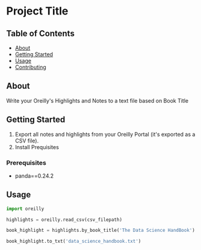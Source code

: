 # Project Title

## Table of Contents

- [About](#about)
- [Getting Started](#getting_started)
- [Usage](#usage)
- [Contributing](../CONTRIBUTING.md)

## About <a name = "about"></a>

Write your Oreilly's Highlights and Notes to a text file based on Book Title

## Getting Started <a name = "getting_started"></a>

1) Export all notes and highlights from your Oreilly Portal (it's exported as a CSV file).
2) Install Prequisites

### Prerequisites

- panda==0.24.2

## Usage <a name = "usage"></a>

```python
import oreilly

highlights = oreilly.read_csv(csv_filepath)

book_highlight = highlights.by_book_title('The Data Science HandBook')

book_highlight.to_txt('data_science_handbook.txt')
```
